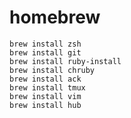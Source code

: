 homebrew
========

```
brew install zsh
brew install git
brew install ruby-install
brew install chruby
brew install ack
brew install tmux
brew install vim
brew install hub 
```
